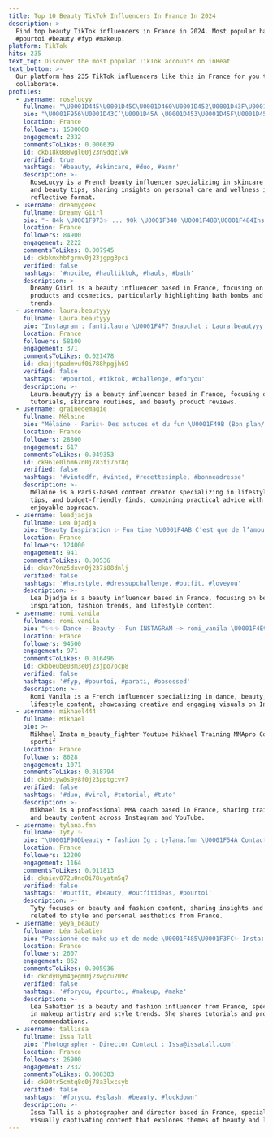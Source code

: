 ```yaml
---
title: Top 10 Beauty TikTok Influencers In France In 2024
description: >-
  Find top beauty TikTok influencers in France in 2024. Most popular hashtags:
  #pourtoi #beauty #fyp #makeup.
platform: TikTok
hits: 235
text_top: Discover the most popular TikTok accounts on inBeat.
text_bottom: >-
  Our platform has 235 TikTok influencers like this in France for you to
  collaborate.
profiles:
  - username: roselucyy
    fullname: "\U0001D445\U0001D45C\U0001D460\U0001D452\U0001D43F\U0001D462\U0001D450\U0001D466\U0001F9D6\U0001F3FD‍♀️"
    bio: "\U0001F956\U0001D43C’\U0001D45A \U0001D453\U0001D45F\U0001D452\U0001D45B\U0001D450ℎ \U0001FA9Ebeauty, skincare routine\U0001F486\U0001F3FB‍♀️\U0001FAD0 \U0001F375lucie@influcrew.fr"
    location: France
    followers: 1500000
    engagement: 2332
    commentsToLikes: 0.006639
    id: ckb18k088wgl00j23n9dqzlwk
    verified: true
    hashtags: '#beauty, #skincare, #duo, #asmr'
    description: >-
      RoseLucyy is a French beauty influencer specializing in skincare routines
      and beauty tips, sharing insights on personal care and wellness in a
      reflective format.
  - username: dreamygeek
    fullname: Dreamy Giirl
    bio: "~ 84k \U0001F973✨ ... 90k \U0001F340 \U0001F48B\U0001F484Insta :dreamygiirl \U0001F484 \U0001F48B ❄️ Beauty - Bath Bombs ❄️"
    location: France
    followers: 84900
    engagement: 2222
    commentsToLikes: 0.007945
    id: ckbkmxhbfgrmv0j23jgpg3pci
    verified: false
    hashtags: '#nocibe, #haultiktok, #hauls, #bath'
    description: >-
      Dreamy Giirl is a beauty influencer based in France, focusing on bath
      products and cosmetics, particularly highlighting bath bombs and beauty
      trends.
  - username: laura.beautyyy
    fullname: Laura.beautyyy
    bio: "Instagram : fanti.laura \U0001F4F7 Snapchat : Laura.beautyyy \U0001F47B"
    location: France
    followers: 58100
    engagement: 371
    commentsToLikes: 0.021478
    id: ckajjtpadmvuf0i788hpgjh69
    verified: false
    hashtags: '#pourtoi, #tiktok, #challenge, #foryou'
    description: >-
      Laura.beautyyy is a beauty influencer based in France, focusing on makeup
      tutorials, skincare routines, and beauty product reviews.
  - username: grainedemagie
    fullname: Mélaine
    bio: "Mélaine - Paris✨ Des astuces et du fun \U0001F49B (Bon plan/ lifestyle/ beauty)"
    location: France
    followers: 28800
    engagement: 617
    commentsToLikes: 0.049353
    id: ck961e0lhm67n0j783fi7b78q
    verified: false
    hashtags: '#vintedfr, #vinted, #recettesimple, #bonneadresse'
    description: >-
      Mélaine is a Paris-based content creator specializing in lifestyle, beauty
      tips, and budget-friendly finds, combining practical advice with an
      enjoyable approach.
  - username: leadjadja
    fullname: Lea Djadja
    bio: "Beauty Inspiration ✨ Fun time \U0001F4AB C’est que de l’amour ⭐️ Insta: @lianeanea"
    location: France
    followers: 124000
    engagement: 941
    commentsToLikes: 0.00536
    id: ckav70nz5dxvn0j237i88dnlj
    verified: false
    hashtags: '#hairstyle, #dressupchallenge, #outfit, #loveyou'
    description: >-
      Lea Djadja is a beauty influencer based in France, focusing on beauty
      inspiration, fashion trends, and lifestyle content.
  - username: romi.vanila
    fullname: romi.vanila
    bio: "✨✨✨ Dance - Beauty - Fun INSTAGRAM —> romi_vanila \U0001F4E9: romi.vanila@gmail.com"
    location: France
    followers: 94500
    engagement: 971
    commentsToLikes: 0.016496
    id: ckbbeube03m3e0j23jpo7ocp8
    verified: false
    hashtags: '#fyp, #pourtoi, #parati, #obsessed'
    description: >-
      Romi Vanila is a French influencer specializing in dance, beauty, and
      lifestyle content, showcasing creative and engaging visuals on Instagram.
  - username: mikhael444
    fullname: Mikhael
    bio: >-
      Mikhael Insta m_beauty_fighter Youtube Mikhael Training MMApro Coach
      sportif
    location: France
    followers: 8628
    engagement: 1071
    commentsToLikes: 0.018794
    id: ckb9iyw0s9y8f0j23pptgcvv7
    verified: false
    hashtags: '#duo, #viral, #tutorial, #tuto'
    description: >-
      Mikhael is a professional MMA coach based in France, sharing training tips
      and beauty content across Instagram and YouTube.
  - username: tylana.fmn
    fullname: Tyty ✨
    bio: "\U0001F90Dbeauty • fashion Ig : tylana.fmn \U0001F54A Contact.tylanafmn@yahoo.com"
    location: France
    followers: 12200
    engagement: 1164
    commentsToLikes: 0.011813
    id: ckaiev072u0nq0i78uyatm5q7
    verified: false
    hashtags: '#outfit, #beauty, #outfitideas, #pourtoi'
    description: >-
      Tyty focuses on beauty and fashion content, sharing insights and ideas
      related to style and personal aesthetics from France.
  - username: yeya_beauty
    fullname: Léa Sabatier
    bio: "Passionné de make up et de mode \U0001F485\U0001F3FC✨ Insta: beauty_make09"
    location: France
    followers: 2607
    engagement: 862
    commentsToLikes: 0.005936
    id: ckcdy0ym4gegm0j23wgcu209c
    verified: false
    hashtags: '#foryou, #pourtoi, #makeup, #make'
    description: >-
      Léa Sabatier is a beauty and fashion influencer from France, specializing
      in makeup artistry and style trends. She shares tutorials and product
      recommendations.
  - username: tallissa
    fullname: Issa Tall
    bio: 'Photographer - Director Contact : Issa@issatall.com'
    location: France
    followers: 26900
    engagement: 2332
    commentsToLikes: 0.008303
    id: ck90tr5cmtq8c0j78a3lxcsyb
    verified: false
    hashtags: '#foryou, #splash, #beauty, #lockdown'
    description: >-
      Issa Tall is a photographer and director based in France, specializing in
      visually captivating content that explores themes of beauty and lifestyle.
---
```



